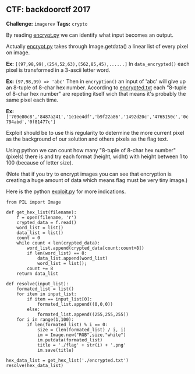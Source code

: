 **CTF: backdoorctf 2017**
--
**Challenge:** `imagerev`
**Tags:**  `crypto`

By reading [encrypt.py][encrypt] we can identify what input becomes an output.

Actually [encrypt.py][encrypt] takes through Image.getdata() a linear list of every pixel on image. 

**Ex:** `[(97,98,99),(254,52,63),(562,85,45),......]`
In `data_encrypted()` each pixel is transformed in a 3-ascii letter word.

**Ex:** `(97,98,99) => 'abc'`
Then in `encryption()` an input of 'abc' will give up an 8-tuple of 8-char hex number.
According to [encrypted.txt][encrypted] each "8-tuple of 8-char hex number" are repeting itself wich that means it's probably the same pixel each time.

**Ex:** `['709e80c8','8487a241','1e1ee4df','b9f22a86','1492d20c','4765150c','0c794abd','0f81477c']`

Exploit should be to use this regularity to determine the more current pixel as the background of our solution and others pixels as the flag text.

Using python we can count how many "8-tuple of 8-char hex number" (pixels) there is and try each format (height, widht) with height between 1 to 100 (because of letter size).

(Note that if you try to encrypt images you can see that encryption is creating a huge amount of data which means flag must be very tiny image.) 

Here is the python [exploit.py][exploit] for more indications.

    from PIL import Image
    
    def get_hex_list(filename):
    	f = open(filename, 'r')
    	crypted_data = f.read()
    	word_list = list()
    	data_list = list()
    	count = 0
    	while count < len(crypted_data):
    		word_list.append(crypted_data[count:count+8])
    		if len(word_list) == 8:
    			data_list.append(word_list)
    			word_list = list();
    		count += 8
    	return data_list
    
    def resolve(input_list):
    	formated_list = list()
    	for item in input_list:
    		if item == input_list[0]:
    			formated_list.append((0,0,0))
    		else:
    			formated_list.append((255,255,255))
    	for i in range(1,100):
    		if len(formated_list) % i == 0:
    			size = (len(formated_list) / i, i)
    			im = Image.new("RGB",size,"white")
    			im.putdata(formated_list)
    			title = './flag' + str(i) + '.png'
    			im.save(title)
    
    hex_data_list = get_hex_list('./encrypted.txt')
    resolve(hex_data_list)

[encrypt]:/backdoorctf%202017/imagerev/encrypt.py
[encrypted]:/backdoorctf%202017/imagerev/encrypted.txt
[exploit]:/backdoorctf%202017/imagerev/exploit.py
